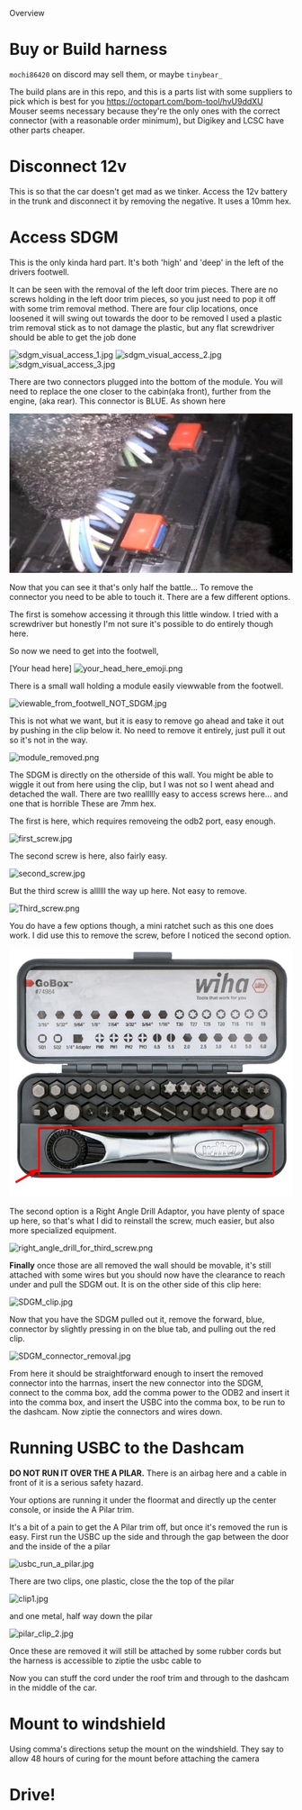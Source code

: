 Overview

# Buy or Build harness
`mochi86420` on discord may sell them, or maybe `tinybear_` 

The build plans are in this repo, and this is a parts list with some suppliers to pick which is best for you
https://octopart.com/bom-tool/hvU9ddXU
Mouser seems necessary because they're the only ones with the correct connector (with a reasonable order minimum), 
but Digikey and LCSC have other parts cheaper.


# Disconnect 12v 
This is so that the car doesn't get mad as we tinker. 
Access the 12v battery in the trunk and disconnect it by removing the negative. It uses a 10mm hex.

# Access SDGM


This is the only kinda hard part. It's both 'high' and 'deep' in the left of the drivers footwell. 


It can be seen with the removal of the left door trim pieces. 
There are no screws holding in the left door trim pieces, so you just need to pop it off with some trim removal method. 
There are four clip locations, once loosened it will swing out towards the door to be removed 
I used a plastic trim removal stick as to not damage the plastic, but any flat screwdriver should be able to get the job done 

![sdgm_visual_access_1.jpg](2019_volt_pics/sdgm_visual_access_1.jpg)
![sdgm_visual_access_2.jpg](2019_volt_pics/sdgm_visual_access_2.jpg)
![sdgm_visual_access_3.jpg](2019_volt_pics/sdgm_visual_access_3.jpg)

There are two connectors plugged into the bottom of the module. You will need to replace the one closer to the 
cabin(aka front), further from the engine, (aka rear). This connector is BLUE. As shown here

![sdgm_closeup_bottom.jpg](2019_volt_pics/sdgm_closeup_bottom.jpg)




Now that you can see it that's only half the battle... To remove the connector you need to be able to touch it.
There are a few different options.

The first is somehow accessing it through this little window. I tried with a screwdriver but honestly 
I'm not sure it's possible to do entirely though here. 

So now we need to get into the footwell, 


[Your head here]
![your_head_here_emoji.png](2019_volt_pics/your_head_here_emoji.png)


There is a small wall holding a module easily viewwable from the footwell. 

![viewable_from_footwell_NOT_SDGM.jpg](2019_volt_pics/viewable_from_footwell_NOT_SDGM.jpg)

This is not what we want, but it is easy to remove go ahead and take it out by pushing in the clip below it. No need to 
remove it entirely, just pull it out so it's not in the way.

![module_removed.png](2019_volt_pics/module_removed.png)


The SDGM is directly on the otherside of this wall. You might be able to wiggle it out from here using the clip, but
I was not so I went ahead and detached the wall. There are two reallllly easy to access screws here... and one that is horrible
These are 7mm hex.

The first is here, which requires removeing the odb2 port, easy enough. 

![first_screw.jpg](2019_volt_pics/first_screw2.jpg)

The second screw is here, also fairly easy.

![second_screw.jpg](2019_volt_pics/second_screw2.jpg)

But the third screw is allllll the way up here. Not easy to remove. 

![Third_screw.png](2019_volt_pics/Third_screw.png)

You do have a few options though, 
a mini ratchet such as this one does work. I did use this to remove the screw, before I noticed the second option.

![mini_ratchet.png](2019_volt_pics/mini_ratchet.png)

The second option is a Right Angle Drill Adaptor, you have plenty of space up here, so that's what I did to reinstall 
the screw, much easier, but also more specialized equipment.

![right_angle_drill_for_third_screw.png](2019_volt_pics/right_angle_drill_for_third_screw.png)

**Finally** once those are all removed the wall should be movable, it's still attached with some wires but you should
now have the clearance to reach under and pull the SDGM out. It is on the other side of this clip here:

![SDGM_clip.jpg](2019_volt_pics/SDGM_clip.jpg)

Now that you have the SDGM pulled out it, remove the forward, blue, connector by slightly pressing in on the blue tab, 
and pulling out the red clip. 

![SDGM_connector_removal.jpg](2019_volt_pics/SDGM_connector_removal.jpg)


From here it should be straightforward enough to insert the removed connector into the harrnas, 
insert the new connector into the SDGM, 
connect to the comma box, add the comma power to the ODB2 and insert it into the comma box, 
and insert the USBC into the comma box, to be run to the dashcam. 
Now ziptie the connectors and wires down.


# Running USBC to the Dashcam

**DO NOT RUN IT OVER THE A PILAR.** There is an airbag here and a cable in front of it is a serious safety hazard.

Your options are running it under the floormat and directly up the center console, or inside the A Pilar trim.

It's a bit of a pain to get the A Pilar trim off, but once it's removed the run is easy. 
First run the USBC up the side and through the gap between the door and the inside of the a pilar

![usbc_run_a_pilar.jpg](2019_volt_pics/usbc_run_a_pilar.jpg)

There are two clips, one plastic, close the the top of the pilar

![clip1.jpg](2019_volt_pics/clip1.jpg)

and one metal, half way down the pilar

![pilar_clip_2.jpg](2019_volt_pics/pilar_clip_2.jpg)

Once these are removed it will still be attached by some rubber cords but the harness is accessible to ziptie the usbc cable to

Now you can stuff the cord under the roof trim and through to the dashcam in the middle of the car.


# Mount to windshield

Using comma's directions setup the mount on the windshield. They say to allow 48 hours of curing for the mount
before attaching the camera

# Drive!
